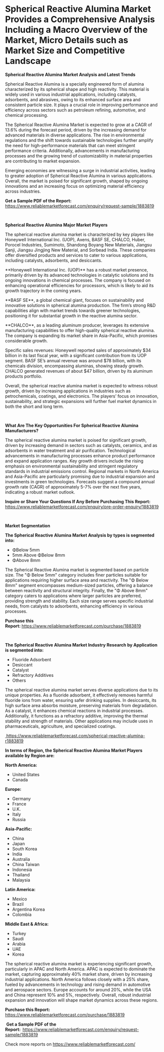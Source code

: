 <p><h1>Spherical Reactive Alumina Market Provides a Comprehensive Analysis Including a Macro Overview of the Market, Micro Details such as Market Size and Competitive Landscape</h1></p><p><strong>Spherical Reactive Alumina Market Analysis and Latest Trends</strong></p>
<p><p>Spherical Reactive Alumina is a specially engineered form of alumina characterized by its spherical shape and high reactivity. This material is widely used in various industrial applications, including catalysts, adsorbents, and abrasives, owing to its enhanced surface area and consistent particle size. It plays a crucial role in improving performance and efficiency across sectors such as petroleum refining, automotive, and chemical processing.</p><p>The Spherical Reactive Alumina Market is expected to grow at a CAGR of 13.6% during the forecast period, driven by the increasing demand for advanced materials in diverse applications. The rise in environmental regulations and the shift towards sustainable technologies further amplify the need for high-performance materials that can meet stringent performance criteria. Additionally, advancements in manufacturing processes and the growing trend of customizability in material properties are contributing to market expansion. </p><p>Emerging economies are witnessing a surge in industrial activities, leading to greater adoption of Spherical Reactive Alumina in various applications. Overall, the market is poised for significant growth, shaped by ongoing innovations and an increasing focus on optimizing material efficiency across industries.</p></p>
<p><strong>Get a Sample PDF of the Report:&nbsp;</strong> <a href="https://www.reliablemarketforecast.com/enquiry/request-sample/1883819?utm_campaign=2452&utm_medium=2&utm_source=Github&utm_content=ia&utm_term=03042025&utm_id=spherical-reactive-alumina">https://www.reliablemarketforecast.com/enquiry/request-sample/1883819</a></p>
<p>&nbsp;</p>
<p><strong>Spherical Reactive Alumina Major Market Players</strong></p>
<p><p>The spherical reactive alumina market is characterized by key players like Honeywell International Inc. (UOP), Axens, BASF SE, CHALCO, Huber, Porocel Industries, Sumimoto, Shandong Boyang New Materials, Jiangsu Sanji, Jiangsu Jingjing New Material, and Sorbead India. These companies offer diversified products and services to cater to various applications, including catalysts, adsorbents, and desiccants.</p><p>**Honeywell International Inc. (UOP)** has a robust market presence, primarily driven by its advanced technologies in catalytic solutions and its ongoing innovations in chemical processes. The company is focused on enhancing operational efficiencies for processors, which is likely to aid its growth trajectory in the coming years.</p><p>**BASF SE**, a global chemical giant, focuses on sustainability and innovative solutions in spherical alumina production. The firm’s strong R&D capabilities align with market trends towards greener technologies, positioning it for substantial growth in the reactive alumina sector.</p><p>**CHALCO**, as a leading aluminum producer, leverages its extensive manufacturing capabilities to offer high-quality spherical reactive alumina. The company is expanding its market share in Asia-Pacific, which promises considerable growth.</p><p>Specific sales revenues: Honeywell reported sales of approximately $34 billion in its last fiscal year, with a significant contribution from its UOP segment. BASF SE’s annual revenue was around $78 billion, with its chemicals division, encompassing aluminas, showing steady growth. CHALCO generated revenues of about $47 billion, driven by its aluminum products portfolio.</p><p>Overall, the spherical reactive alumina market is expected to witness robust growth, driven by increasing applications in industries such as petrochemicals, coatings, and electronics. The players’ focus on innovation, sustainability, and strategic expansions will further fuel market dynamics in both the short and long term.</p></p>
<p>&nbsp;</p>
<p><strong>What Are The Key Opportunities For Spherical Reactive Alumina Manufacturers?</strong></p>
<p><p>The spherical reactive alumina market is poised for significant growth, driven by increasing demand in sectors such as catalysts, ceramics, and as adsorbents in water treatment and air purification. Technological advancements in manufacturing processes enhance product performance and expand application ranges. Key growth drivers include the rising emphasis on environmental sustainability and stringent regulatory standards in industrial emissions control. Regional markets in North America and Asia-Pacific are particularly promising due to industrial expansion and investments in green technologies. Forecasts suggest a compound annual growth rate (CAGR) of approximately 5-7% over the next five years, indicating a robust market outlook.</p></p>
<p><strong>Inquire or Share Your Questions If Any Before Purchasing This Report:</strong> <a href="https://www.reliablemarketforecast.com/enquiry/pre-order-enquiry/1883819?utm_campaign=2452&utm_medium=2&utm_source=Github&utm_content=ia&utm_term=03042025&utm_id=spherical-reactive-alumina">https://www.reliablemarketforecast.com/enquiry/pre-order-enquiry/1883819</a></p>
<p>&nbsp;</p>
<p><strong>Market Segmentation</strong></p>
<p><strong>The Spherical Reactive Alumina Market Analysis by types is segmented into:</strong></p>
<p><ul><li>ΦBelow 5mm</li><li>5mm Above ΦBelow 8mm</li><li>ΦAbove 8mm</li></ul></p>
<p><p>The Spherical Reactive Alumina market is segmented based on particle size. The "Φ Below 5mm" category includes finer particles suitable for applications requiring higher surface area and reactivity. The "Φ Below 8mm" segment encompasses medium-sized particles, offering a balance between reactivity and structural integrity. Finally, the "Φ Above 8mm" category caters to applications where larger particles are preferred, providing strength and stability. Each size range serves specific industrial needs, from catalysts to adsorbents, enhancing efficiency in various processes.</p></p>
<p><strong>Purchase this Report:&nbsp;</strong><a href="https://www.reliablemarketforecast.com/purchase/1883819?utm_campaign=2452&utm_medium=2&utm_source=Github&utm_content=ia&utm_term=03042025&utm_id=spherical-reactive-alumina">https://www.reliablemarketforecast.com/purchase/1883819</a></p>
<p>&nbsp;</p>
<p><strong>The Spherical Reactive Alumina Market Industry Research by Application is segmented into:</strong></p>
<p><ul><li>Fluoride Adsorbent</li><li>Desiccant</li><li>Catalyst</li><li>Refractory Additives</li><li>Others</li></ul></p>
<p><p>The spherical reactive alumina market serves diverse applications due to its unique properties. As a fluoride adsorbent, it effectively removes harmful fluoride ions from water, ensuring safer drinking supplies. In desiccants, its high surface area absorbs moisture, preserving materials from degradation. As a catalyst, it enhances chemical reactions in industrial processes. Additionally, it functions as a refractory additive, improving the thermal stability and strength of materials. Other applications may include uses in pharmaceuticals, agriculture, and specialized coatings.</p></p>
<p><a href="https://www.reliablemarketforecast.com/spherical-reactive-alumina-r1883819?utm_campaign=2452&utm_medium=2&utm_source=Github&utm_content=ia&utm_term=03042025&utm_id=spherical-reactive-alumina">&nbsp;https://www.reliablemarketforecast.com/spherical-reactive-alumina-r1883819</a></p>
<p><strong>In terms of Region, the Spherical Reactive Alumina Market Players available by Region are:</strong></p>
<p>
    <p> <strong> North America: </strong>
        <ul>
            <li>United States</li>
            <li>Canada</li>
        </ul>
        </p> 
    <p> <strong> Europe: </strong>
        <ul>
            <li>Germany</li>
            <li>France</li>
            <li>U.K.</li>
            <li>Italy</li>
            <li>Russia</li>
        </ul>
        </p> 
    <p> <strong> Asia-Pacific: </strong>
        <ul>
            <li>China</li>
            <li>Japan</li>
            <li>South Korea</li>
            <li>India</li>
            <li>Australia</li>
            <li>China Taiwan</li>
            <li>Indonesia</li>
            <li>Thailand</li>
            <li>Malaysia</li>
        </ul>
        </p> 
    <p> <strong> Latin America: </strong>
        <ul>
            <li>Mexico</li>
            <li>Brazil</li>
            <li>Argentina Korea</li>
            <li>Colombia</li>
        </ul>
        </p> 
    <p> <strong> Middle East & Africa: </strong>
        <ul>
            <li>Turkey</li>
            <li>Saudi</li>
            <li>Arabia</li>
            <li>UAE</li>
            <li>Korea</li>
        </ul>
    </p>
    </p>
<p><p>The spherical reactive alumina market is experiencing significant growth, particularly in APAC and North America. APAC is expected to dominate the market, capturing approximately 40% market share, driven by increasing industrial applications. North America follows closely with a 25% share, fueled by advancements in technology and rising demand in automotive and aerospace sectors. Europe accounts for around 20%, while the USA and China represent 10% and 5%, respectively. Overall, robust industrial expansion and innovation will shape market dynamics across these regions.</p></p>
<p><strong>Purchase this Report: </strong><a href="https://www.reliablemarketforecast.com/purchase/1883819?utm_campaign=2452&utm_medium=2&utm_source=Github&utm_content=ia&utm_term=03042025&utm_id=spherical-reactive-alumina">https://www.reliablemarketforecast.com/purchase/1883819</a></p>
<p>&nbsp;<strong>Get a Sample PDF of the Report:&nbsp;&nbsp;</strong><a href="https://www.reliablemarketforecast.com/enquiry/request-sample/1883819?utm_campaign=2452&utm_medium=2&utm_source=Github&utm_content=ia&utm_term=03042025&utm_id=spherical-reactive-alumina">https://www.reliablemarketforecast.com/enquiry/request-sample/1883819</a></p>
<p><strong></strong></p>
<p>Check more reports on <a href="https://www.reliablemarketforecast.com/?utm_campaign=2452&utm_medium=2&utm_source=Github&utm_content=ia&utm_term=03042025&utm_id=spherical-reactive-alumina">https://www.reliablemarketforecast.com/</a></p>